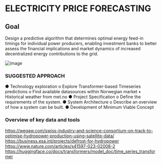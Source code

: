 # ELECTRICITY PRICE FORECASTING

## Goal 
Design a predictive algorithm that determines optimal energy feed-in timings for individual power producers, enabling investment banks to better assess the financial implications and market dynamics of increased decentralized energy contributions to the grid.

![image](https://github.com/Eik-Lab/NBIM-hackathon/assets/37374275/39667a9f-6e39-468b-a38d-af27bc52ff55)



### SUGGESTED APPROACH 
●	Technology exploration
  o	Explore Transformer-based Timeseries predictions
  o	Find available datasources within Norwegian market
    ▪	Historical weather from met.no 
●	Project Specification 
  o	Define the requirements of the system.
●	System Architecture 
  o	Describe an overview of how a system can be built. 
●	Development of Minimum Viable Concept

### Overview of key data and tools 
https://wegaw.com/swiss-industry-and-science-consortium-on-track-to-optimise-hydropower-production-using-satellite-data/
https://business.esa.int/projects/defrost-for-hydropower
https://www.nature.com/articles/s41597-023-02008-2
https://huggingface.co/docs/transformers/model_doc/time_series_transformer
